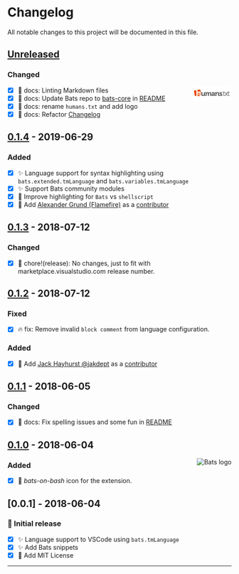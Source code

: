 # Changelog

All notable changes to this project will be documented in this file.

## [Unreleased]

### Changed

[<img alt="humans.txt" align="right" src="images/humanstxt-isolated-blank.gif">][contributor]

- [x] :shirt: docs: Linting Markdown files
- [x] :memo: docs: Update Bats repo to [bats-core] in [README]
- [x] :bug: docs: rename `humans.txt` and add logo
- [x] :memo: docs: Refactor [Changelog]

## [0.1.4] - 2019-06-29

### Added

- [x] :sparkles: Language support for syntax highlighting using `bats.extended.tmLanguage` and `bats.variables.tmLanguage`
- [x] :sparkles: Support Bats community modules
- [x] :children_crossing: Improve highlighting for `Bats` vs `shellscript`
- [x] :busts_in_silhouette: Add [Alexander Grund (Flamefire)](https://github.com/Flamefire) as a [contributor]

## [0.1.3] - 2018-07-12

### Changed

- [x] :bookmark: chore!(release): No changes, just to fit with marketplace.visualstudio.com release number.

## [0.1.2] - 2018-07-12

### Fixed

- [x] :fire: fix: Remove invalid `block comment` from language configuration.

### Added

- [x] :busts_in_silhouette: Add [Jack Hayhurst @jakdept](https://github.com/jakdept) as a [contributor]

## [0.1.1] - 2018-06-05

### Changed

- [x] :memo: docs: Fix spelling issues and some fun in [README](/README.md)

## [0.1.0] - 2018-06-04

<img alt="Bats logo" align="right" src="icon.png">

### Added

- [x] :bento: _bats-on-bash_ icon for the extension.

## [0.0.1] - 2018-06-04

### :tada: Initial release

- [x] :sparkles: Language support to VSCode using `bats.tmLanguage`
- [x] :sparkles: Add Bats snippets
- [x] :page_facing_up: Add MIT License

---

[README]: <README.md>
[contributor]: <humans.txt>
[Changelog]: <CHANGELOG.md>
[bats-core]: <https://github.com/bats-core/bats-core>
[sBats]: <https://github.com/sstephenson/bats>

[unreleased]: <https://github.com/jetmartin/bats/compare/v0.1.4...HEAD>
[0.1.4]: <https://github.com/jetmartin/bats/compare/v0.1.3...v0.1.4>
[0.1.3]: <https://github.com/jetmartin/bats/compare/v0.1.2...v0.1.3>
[0.1.2]: <https://github.com/jetmartin/bats/compare/v0.1.1...v0.1.2>
[0.1.1]: <https://github.com/jetmartin/bats/compare/v0.1.0...v0.1.1>
[0.1.0]: <https://github.com/jetmartin/bats/compare/v0.0.1...v0.1.0>

